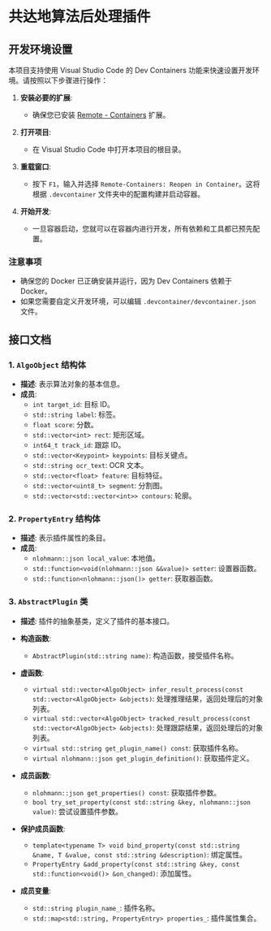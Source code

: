 # 共达地算法后处理插件

## 开发环境设置

本项目支持使用 Visual Studio Code 的 Dev Containers 功能来快速设置开发环境。请按照以下步骤进行操作：

1. **安装必要的扩展**:
   - 确保您已安装 [Remote - Containers](https://marketplace.visualstudio.com/items?itemName=ms-vscode-remote.remote-containers) 扩展。

2. **打开项目**:
   - 在 Visual Studio Code 中打开本项目的根目录。

3. **重载窗口**:
   - 按下 `F1`，输入并选择 `Remote-Containers: Reopen in Container`。这将根据 `.devcontainer` 文件夹中的配置构建并启动容器。

4. **开始开发**:
   - 一旦容器启动，您就可以在容器内进行开发，所有依赖和工具都已预先配置。

### 注意事项
- 确保您的 Docker 已正确安装并运行，因为 Dev Containers 依赖于 Docker。
- 如果您需要自定义开发环境，可以编辑 `.devcontainer/devcontainer.json` 文件。


## 接口文档

### 1. `AlgoObject` 结构体
- **描述**: 表示算法对象的基本信息。
- **成员**:
  - `int target_id`: 目标 ID。
  - `std::string label`: 标签。
  - `float score`: 分数。
  - `std::vector<int> rect`: 矩形区域。
  - `int64_t track_id`: 跟踪 ID。
  - `std::vector<Keypoint> keypoints`: 目标关键点。
  - `std::string ocr_text`: OCR 文本。
  - `std::vector<float> feature`: 目标特征。
  - `std::vector<uint8_t> segment`: 分割图。
  - `std::vector<std::vector<int>> contours`: 轮廓。

### 2. `PropertyEntry` 结构体
- **描述**: 表示插件属性的条目。
- **成员**:
  - `nlohmann::json local_value`: 本地值。
  - `std::function<void(nlohmann::json &&value)> setter`: 设置器函数。
  - `std::function<nlohmann::json()> getter`: 获取器函数。

### 3. `AbstractPlugin` 类
- **描述**: 插件的抽象基类，定义了插件的基本接口。
- **构造函数**:
  - `AbstractPlugin(std::string name)`: 构造函数，接受插件名称。
  
- **虚函数**:
  - `virtual std::vector<AlgoObject> infer_result_process(const std::vector<AlgoObject> &objects)`: 处理推理结果，返回处理后的对象列表。
  - `virtual std::vector<AlgoObject> tracked_result_process(const std::vector<AlgoObject> &objects)`: 处理跟踪结果，返回处理后的对象列表。
  - `virtual std::string get_plugin_name() const`: 获取插件名称。
  - `virtual nlohmann::json get_plugin_definition()`: 获取插件定义。
  
- **成员函数**:
  - `nlohmann::json get_properties() const`: 获取插件参数。
  - `bool try_set_property(const std::string &key, nlohmann::json value)`: 尝试设置插件参数。

- **保护成员函数**:
  - `template<typename T> void bind_property(const std::string &name, T &value, const std::string &description)`: 绑定属性。
  - `PropertyEntry &add_property(const std::string &key, const std::function<void()> &on_changed)`: 添加属性。

- **成员变量**:
  - `std::string plugin_name_`: 插件名称。
  - `std::map<std::string, PropertyEntry> properties_`: 插件属性集合。